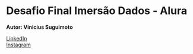 # Desafio Final Imersão Dados - Alura

**Autor: Vinicius Suguimoto**

[LinkedIn](https://www.linkedin.com/in/suguimotovinicius/)  
[Instagram](https://www.instagram.com/vinisug/)  
